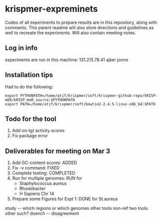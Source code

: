 # krispmer-expreminets
Codes of all experiments to prepare results are in this repository, along with comments. This parent readme will also store directions and guidelines as well to recreate the experiments. Will also contain meeting notes.


## Log in info
experiments are run in this machine:
131.215.78.41
ajker jonno

## Installation tips
Had to do the following:
```
export PYTHONPATH=/home/atif/krispmer/soft/krispmer-github-repo/kRISP-mER/kRISP-meR_source:$PYTHONPATH
export PATH=/home/atif/krispmer/soft/bowtie2-2.4.5-linux-x86_64:$PATH
```

## Todo for the tool
1. Add on-tgt activity scores
1. Fix package error

## Deliverables for meeting on Mar 3
1. Add GC-content scores: ADDED
1. Fix -v command: FIXED
1. Complete testing: COMPLETED
1. Run for multiple genomes: RUN for
    - Staphylococcus aureus
    - Rhodobacter
    - H Sapiens Chr 14
1. Prepare some Figures for Expt 1: DONE for St.aureus



study -- which regions or which genomes
other tools
non-ref two tools. other such?
doench -- disagreement
